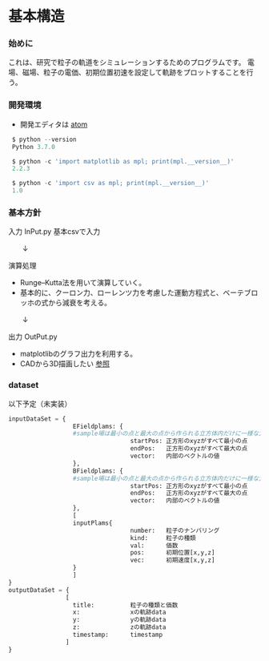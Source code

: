 # 基本構造

### 始めに
これは、研究で粒子の軌道をシミュレーションするためのプログラムです。
電場、磁場、粒子の電価、初期位置初速を設定して軌跡をプロットすることを行う。
### 開発環境

- 開発エディタは [atom](https://atom.io)

```Python
 $ python --version
 Python 3.7.0

 $ python -c 'import matplotlib as mpl; print(mpl.__version__)'
 2.2.3

 $ python -c 'import csv as mpl; print(mpl.__version__)'
 1.0
```
### 基本方針

 入力 InPut.py
 基本csvで入力

 　　↓　　　

演算処理
- Runge–Kutta法を用いて演算していく。
- 基本的に、クーロン力、ローレンツ力を考慮した運動方程式と、ベーテブロッホの式から減衰を考える。

　　↓　

出力 OutPut.py
- matplotlibのグラフ出力を利用する。
- CADから3D描画したい [参照](https://resp-kke.azurewebsites.net/2020/02/24/programtipspython_plotly3d/)


### dataset
以下予定（未実装）
```Python
inputDataSet = {
                  EFieldplams: {
                  #sample場は最小の点と最大の点から作られる立方体内だけに一様な力がかかる場をつかう
                                  startPos: 正方形のxyzがすべて最小の点
                                  endPos:   正方形のxyzがすべて最大の点
                                  vector:   内部のベクトルの値
                  },
                  BFieldplams: {
                  #sample場は最小の点と最大の点から作られる立方体内だけに一様な力がかかる場をつかう
                                  startPos: 正方形のxyzがすべて最小の点
                                  endPos:   正方形のxyzがすべて最大の点
                                  vector:   内部のベクトルの値
                  },
                  [
                  inputPlams{
                                  number:   粒子のナンバリング
                                  kind:     粒子の種類
                                  val:      価数
                                  pos:      初期位置[x,y,z]
                                  vec:      初期速度[x,y,z]  
                  }
                  ]
}
outputDataSet = {
                [
                  title:          粒子の種類と価数
                  x:              xの軌跡data
                  y:              yの軌跡data
                  z:              zの軌跡data
                  timestamp:      timestamp
                ]
}

```
